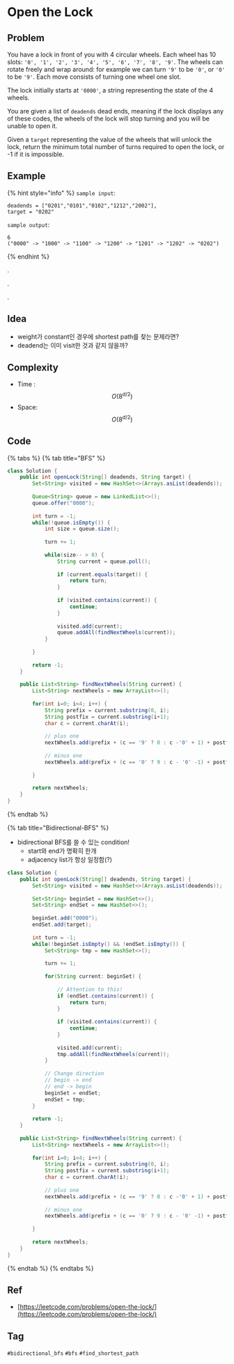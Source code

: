 # Open the Lock

## Problem

You have a lock in front of you with 4 circular wheels. Each wheel has 10 slots: `'0', '1', '2', '3', '4', '5', '6', '7', '8', '9'`. The wheels can rotate freely and wrap around: for example we can turn `'9'` to be `'0'`, or `'0'` to be `'9'`. Each move consists of turning one wheel one slot.

The lock initially starts at `'0000'`, a string representing the state of the 4 wheels.

You are given a list of `deadends` dead ends, meaning if the lock displays any of these codes, the wheels of the lock will stop turning and you will be unable to open it.

Given a `target` representing the value of the wheels that will unlock the lock, return the minimum total number of turns required to open the lock, or -1 if it is impossible.

## Example

{% hint style="info" %}
`sample input`: 

```text
deadends = ["0201","0101","0102","1212","2002"],
target = "0202"
```

`sample output`: 

```text
6
("0000" -> "1000" -> "1100" -> "1200" -> "1201" -> "1202" -> "0202")
```
{% endhint %}

.

.

.



## Idea

* weight가 constant인 경우에 shortest path를 찾는 문제라면?
* deadend는 이미 visit한 것과 같지 않을까?

## Complexity

* Time : $$O(8^{d/2})$$ 
* Space: $$O(8^{d/2})$$ 

## Code 

{% tabs %}
{% tab title="BFS" %}


```java
class Solution {
    public int openLock(String[] deadends, String target) {
        Set<String> visited = new HashSet<>(Arrays.asList(deadends));
        
        Queue<String> queue = new LinkedList<>();
        queue.offer("0000");
        
        int turn = -1;
        while(!queue.isEmpty()) {
            int size = queue.size();
            
            turn += 1;
            
            while(size-- > 0) {
                String current = queue.poll();
                
                if (current.equals(target)) {
                    return turn;
                }
                
                if (visited.contains(current)) {
                    continue;
                }
                
                visited.add(current);
                queue.addAll(findNextWheels(current));
            }
            
        }
        
        return -1;
    }
    
    public List<String> findNextWheels(String current) {
        List<String> nextWheels = new ArrayList<>();
        
        for(int i=0; i<4; i++) {
            String prefix = current.substring(0, i);
            String postfix = current.substring(i+1);
            char c = current.charAt(i);
            
            // plus one
            nextWheels.add(prefix + (c == '9' ? 0 : c -'0' + 1) + postfix);
            
            // minus one
            nextWheels.add(prefix + (c == '0' ? 9 : c - '0' -1) + postfix);
            
        }
        
        return nextWheels;
    }
}
```
{% endtab %}

{% tab title="Bidirectional-BFS" %}
* bidirectional BFS를 쓸 수 있는 condition!
  * start와 end가 명확히 한개
  * adjacency list가 항상 일정함\(?\)

```java
class Solution {
    public int openLock(String[] deadends, String target) {
        Set<String> visited = new HashSet<>(Arrays.asList(deadends));
        
        Set<String> beginSet = new HashSet<>();
        Set<String> endSet = new HashSet<>();
        
        beginSet.add("0000");
        endSet.add(target);
        
        int turn = -1;
        while(!beginSet.isEmpty() && !endSet.isEmpty()) {
            Set<String> tmp = new HashSet<>();
            
            turn += 1;
            
            for(String current: beginSet) {
                
                // Attention to this!
                if (endSet.contains(current)) {
                    return turn;
                }
                
                if (visited.contains(current)) {
                    continue;
                }
                
                visited.add(current);
                tmp.addAll(findNextWheels(current));            
            }
            
            // Change direction
            // begin -> end
            // end -> begin
            beginSet = endSet;
            endSet = tmp;
        }
        
        return -1;
    }
    
    public List<String> findNextWheels(String current) {
        List<String> nextWheels = new ArrayList<>();
        
        for(int i=0; i<4; i++) {
            String prefix = current.substring(0, i);
            String postfix = current.substring(i+1);
            char c = current.charAt(i);
            
            // plus one
            nextWheels.add(prefix + (c == '9' ? 0 : c -'0' + 1) + postfix);
            
            // minus one
            nextWheels.add(prefix + (c == '0' ? 9 : c - '0' -1) + postfix);
            
        }
        
        return nextWheels;
    }
}
```
{% endtab %}
{% endtabs %}

## Ref

* [https://leetcode.com/problems/open-the-lock/](https://leetcode.com/problems/open-the-lock/)

## Tag

`#bidirectional_bfs` `#bfs` `#find_shortest_path`

